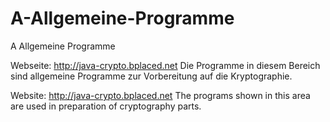 # A-Allgemeine-Programme
A Allgemeine Programme

Webseite: http://java-crypto.bplaced.net
Die Programme in diesem Bereich sind allgemeine Programme zur Vorbereitung auf die Kryptographie.

Website: http://java-crypto.bplaced.net
The programs shown in this area are used in preparation of cryptography parts.
